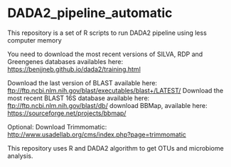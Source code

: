 # DADA2_pipeline_automatic
This repository is a set of R scripts to run DADA2 pipeline using less computer memory 

You need to download the most recent versions of SILVA, RDP and Greengenes databases availables here: https://benjjneb.github.io/dada2/training.html

Download the last version of BLAST available here: ftp://ftp.ncbi.nlm.nih.gov/blast/executables/blast+/LATEST/
Download the most recent BLAST 16S database available here: ftp://ftp.ncbi.nlm.nih.gov/blast/db/
download BBMap, available here:  https://sourceforge.net/projects/bbmap/

Optional: Download Trimmomatic: http://www.usadellab.org/cms/index.php?page=trimmomatic

This repository uses R and DADA2 algorithm to get OTUs and microbiome analysis.
